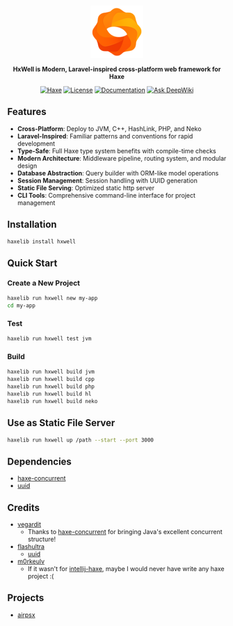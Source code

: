 <div align="center">  
  <img src="template/project/public/hxwell.svg" alt="HxWell Logo" width="120"/>  
    
  **HxWell is Modern, Laravel-inspired cross-platform web framework for Haxe**  
  
  [![Haxe](https://img.shields.io/badge/Haxe-4.3+-orange.svg)](https://haxe.org/)
  [![License](https://img.shields.io/badge/license-MIT-blue.svg)](LICENSE)
  [![Documentation](https://img.shields.io/badge/docs-latest-brightgreen.svg)](#documentation)
  [![Ask DeepWiki](https://deepwiki.com/badge.svg)](https://deepwiki.com/hxwell/hxwell)

</div>  
  
## Features  
  
- **Cross-Platform**: Deploy to JVM, C++, HashLink, PHP, and Neko  
- **Laravel-Inspired**: Familiar patterns and conventions for rapid development  
- **Type-Safe**: Full Haxe type system benefits with compile-time checks  
- **Modern Architecture**: Middleware pipeline, routing system, and modular design  
- **Database Abstraction**: Query builder with ORM-like model operations  
- **Session Management**: Session handling with UUID generation  
- **Static File Serving**: Optimized static http server
- **CLI Tools**: Comprehensive command-line interface for project management
  
## Installation  
  
```bash  
haxelib install hxwell
```

## Quick Start

### Create a New Project
```bash
haxelib run hxwell new my-app  
cd my-app
```

### Test
```bash
haxelib run hxwell test jvm
```

### Build
```bash
haxelib run hxwell build jvm  
haxelib run hxwell build cpp  
haxelib run hxwell build php  
haxelib run hxwell build hl  
haxelib run hxwell build neko
```

## Use as Static File Server
```bash
haxelib run hxwell up /path --start --port 3000
```

## Dependencies
- [haxe-concurrent](https://github.com/vegardit/haxe-concurrent)
- [uuid](https://github.com/flashultra/uuid)

## Credits
- [vegardit](https://github.com/vegardit)
  - Thanks to [haxe-concurrent](https://github.com/vegardit/haxe-concurrent) for bringing Java's excellent concurrent structure!
- [flashultra](https://github.com/flashultra)
  - [uuid](https://github.com/flashultra/uuid)
- [m0rkeulv](https://github.com/m0rkeulv)
  - If it wasn't for [intellij-haxe](https://github.com/HaxeFoundation/intellij-haxe), maybe I would never have write any haxe project :(

## Projects
- [airpsx](https://github.com/barisyild/airpsx)
